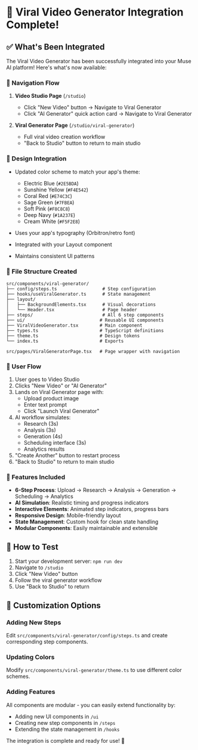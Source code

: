 # 🚀 Viral Video Generator Integration Complete!

## ✅ What's Been Integrated

The Viral Video Generator has been successfully integrated into your Muse AI platform! Here's what's now available:

### 🔗 Navigation Flow
1. **Video Studio Page** (`/studio`) 
   - Click "New Video" button → Navigate to Viral Generator
   - Click "AI Generator" quick action card → Navigate to Viral Generator

2. **Viral Generator Page** (`/studio/viral-generator`)
   - Full viral video creation workflow
   - "Back to Studio" button to return to main studio

### 🎨 Design Integration
- Updated color scheme to match your app's theme:
  - Electric Blue (`#2E5BDA`)
  - Sunshine Yellow (`#F4E542`) 
  - Coral Red (`#E74C3C`)
  - Sage Green (`#7FBEA`)
  - Soft Pink (`#F8C8C8`)
  - Deep Navy (`#1A237E`)
  - Cream White (`#F5F2E8`)

- Uses your app's typography (Orbitron/retro font)
- Integrated with your Layout component
- Maintains consistent UI patterns

### 📁 File Structure Created
```
src/components/viral-generator/
├── config/steps.ts                 # Step configuration
├── hooks/useViralGenerator.ts      # State management
├── layout/
│   ├── BackgroundElements.tsx      # Visual decorations
│   └── Header.tsx                  # Page header
├── steps/                          # All 6 step components
├── ui/                            # Reusable UI components
├── ViralVideoGenerator.tsx        # Main component
├── types.ts                       # TypeScript definitions
├── theme.ts                       # Design tokens
└── index.ts                       # Exports

src/pages/ViralGeneratorPage.tsx   # Page wrapper with navigation
```

### 🔄 User Flow
1. User goes to Video Studio
2. Clicks "New Video" or "AI Generator" 
3. Lands on Viral Generator page with:
   - Upload product image
   - Enter text prompt
   - Click "Launch Viral Generator"
4. AI workflow simulates:
   - Research (3s)
   - Analysis (3s) 
   - Generation (4s)
   - Scheduling interface (3s)
   - Analytics results
5. "Create Another" button to restart process
6. "Back to Studio" to return to main studio

### 🎯 Features Included
- **6-Step Process**: Upload → Research → Analysis → Generation → Scheduling → Analytics
- **AI Simulation**: Realistic timing and progress indicators
- **Interactive Elements**: Animated step indicators, progress bars
- **Responsive Design**: Mobile-friendly layout
- **State Management**: Custom hook for clean state handling
- **Modular Components**: Easily maintainable and extensible

## 🚀 How to Test

1. Start your development server: `npm run dev`
2. Navigate to `/studio` 
3. Click "New Video" button
4. Follow the viral generator workflow
5. Use "Back to Studio" to return

## 🔧 Customization Options

### Adding New Steps
Edit `src/components/viral-generator/config/steps.ts` and create corresponding step components.

### Updating Colors
Modify `src/components/viral-generator/theme.ts` to use different color schemes.

### Adding Features
All components are modular - you can easily extend functionality by:
- Adding new UI components in `/ui`
- Creating new step components in `/steps`
- Extending the state management in `/hooks`

The integration is complete and ready for use! 🎉